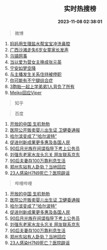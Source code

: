 <div align="center"><h2>实时热搜榜</h2><h4>2023-11-08 02:38:01</h4></div>

> 微博  

1. [妈妈用生理盐水帮宝宝冲洗鼻腔](https://s.weibo.com/weibo?q=%E5%A6%88%E5%A6%88%E7%94%A8%E7%94%9F%E7%90%86%E7%9B%90%E6%B0%B4%E5%B8%AE%E5%AE%9D%E5%AE%9D%E5%86%B2%E6%B4%97%E9%BC%BB%E8%85%94&t=31&band_rank=1&Refer=top)<br />
2. [广西沙滩走失6岁女童家长发声](https://s.weibo.com/weibo?q=%23%E5%B9%BF%E8%A5%BF%E6%B2%99%E6%BB%A9%E8%B5%B0%E5%A4%B16%E5%B2%81%E5%A5%B3%E7%AB%A5%E5%AE%B6%E9%95%BF%E5%8F%91%E5%A3%B0%23&t=31&band_rank=2&Refer=top)<br />
3. [乌镇网事](https://s.weibo.com/weibo?q=%23%E4%B9%8C%E9%95%87%E7%BD%91%E4%BA%8B%23&t=31&band_rank=3&Refer=top)<br />
4. [当以爱为营女主换成张元英](https://s.weibo.com/weibo?q=%23%E5%BD%93%E4%BB%A5%E7%88%B1%E4%B8%BA%E8%90%A5%E5%A5%B3%E4%B8%BB%E6%8D%A2%E6%88%90%E5%BC%A0%E5%85%83%E8%8B%B1%23&t=31&band_rank=4&Refer=top)<br />
5. [宁安如梦空降](https://s.weibo.com/weibo?q=%23%E5%AE%81%E5%AE%89%E5%A6%82%E6%A2%A6%E7%A9%BA%E9%99%8D%23&t=31&band_rank=5&Refer=top)<br />
6. [与主播发生关系住持被停职](https://s.weibo.com/weibo?q=%23%E4%B8%8E%E4%B8%BB%E6%92%AD%E5%8F%91%E7%94%9F%E5%85%B3%E7%B3%BB%E4%BD%8F%E6%8C%81%E8%A2%AB%E5%81%9C%E8%81%8C%23&t=31&band_rank=6&Refer=top)<br />
7. [你可能有不宁腿综合症](https://s.weibo.com/weibo?q=%E4%BD%A0%E5%8F%AF%E8%83%BD%E6%9C%89%E4%B8%8D%E5%AE%81%E8%85%BF%E7%BB%BC%E5%90%88%E7%97%87&t=31&band_rank=7&Refer=top)<br />
8. [3胞胎一起上学弟弟1人背负了所有](https://s.weibo.com/weibo?q=%233%E8%83%9E%E8%83%8E%E4%B8%80%E8%B5%B7%E4%B8%8A%E5%AD%A6%E5%BC%9F%E5%BC%9F1%E4%BA%BA%E8%83%8C%E8%B4%9F%E4%BA%86%E6%89%80%E6%9C%89%23&t=31&band_rank=8&Refer=top)<br />
9. [Meiko回应Viper](https://s.weibo.com/weibo?q=%23Meiko%E5%9B%9E%E5%BA%94Viper%23&t=31&band_rank=9&Refer=top)<br />

> 知乎  


> 百度  

1. [开放的中国 生机勃勃](https://www.baidu.com/s?wd=%E5%BC%80%E6%94%BE%E7%9A%84%E4%B8%AD%E5%9B%BD+%E7%94%9F%E6%9C%BA%E5%8B%83%E5%8B%83&sa=fyb_news&rsv_dl=fyb_news)<br />
2. [医院公开贩卖婴儿出生证 卫健委通报](https://www.baidu.com/s?wd=%E5%8C%BB%E9%99%A2%E5%85%AC%E5%BC%80%E8%B4%A9%E5%8D%96%E5%A9%B4%E5%84%BF%E5%87%BA%E7%94%9F%E8%AF%81+%E5%8D%AB%E5%81%A5%E5%A7%94%E9%80%9A%E6%8A%A5&sa=fyb_news&rsv_dl=fyb_news)<br />
3. [哈尔滨变成了“哈尔波特”](https://www.baidu.com/s?wd=%E5%93%88%E5%B0%94%E6%BB%A8%E5%8F%98%E6%88%90%E4%BA%86%E2%80%9C%E5%93%88%E5%B0%94%E6%B3%A2%E7%89%B9%E2%80%9D&sa=fyb_news&rsv_dl=fyb_news)<br />
4. [促进创新成果更多惠及各国人民](https://www.baidu.com/s?wd=%E4%BF%83%E8%BF%9B%E5%88%9B%E6%96%B0%E6%88%90%E6%9E%9C%E6%9B%B4%E5%A4%9A%E6%83%A0%E5%8F%8A%E5%90%84%E5%9B%BD%E4%BA%BA%E6%B0%91&sa=fyb_news&rsv_dl=fyb_news)<br />
5. [90后月光族在间谍指导下考上公务员](https://www.baidu.com/s?wd=90%E5%90%8E%E6%9C%88%E5%85%89%E6%97%8F%E5%9C%A8%E9%97%B4%E8%B0%8D%E6%8C%87%E5%AF%BC%E4%B8%8B%E8%80%83%E4%B8%8A%E5%85%AC%E5%8A%A1%E5%91%98&sa=fyb_news&rsv_dl=fyb_news)<br />
6. [刘强东老家水龙头忘关 网友联系京东](https://www.baidu.com/s?wd=%E5%88%98%E5%BC%BA%E4%B8%9C%E8%80%81%E5%AE%B6%E6%B0%B4%E9%BE%99%E5%A4%B4%E5%BF%98%E5%85%B3+%E7%BD%91%E5%8F%8B%E8%81%94%E7%B3%BB%E4%BA%AC%E4%B8%9C&sa=fyb_news&rsv_dl=fyb_news)<br />
7. [90后夫妻存100万靠利息生活](https://www.baidu.com/s?wd=90%E5%90%8E%E5%A4%AB%E5%A6%BB%E5%AD%98100%E4%B8%87%E9%9D%A0%E5%88%A9%E6%81%AF%E7%94%9F%E6%B4%BB&sa=fyb_news&rsv_dl=fyb_news)<br />
8. [郑州东站有人卧轨？当地回应](https://www.baidu.com/s?wd=%E9%83%91%E5%B7%9E%E4%B8%9C%E7%AB%99%E6%9C%89%E4%BA%BA%E5%8D%A7%E8%BD%A8%EF%BC%9F%E5%BD%93%E5%9C%B0%E5%9B%9E%E5%BA%94&sa=fyb_news&rsv_dl=fyb_news)<br />
9. [23人感染H7N9死亡？医院辟谣](https://www.baidu.com/s?wd=23%E4%BA%BA%E6%84%9F%E6%9F%93H7N9%E6%AD%BB%E4%BA%A1%EF%BC%9F%E5%8C%BB%E9%99%A2%E8%BE%9F%E8%B0%A3&sa=fyb_news&rsv_dl=fyb_news)<br />

> 哔哩哔哩  

1. [开放的中国 生机勃勃](https://www.baidu.com/s?wd=%E5%BC%80%E6%94%BE%E7%9A%84%E4%B8%AD%E5%9B%BD+%E7%94%9F%E6%9C%BA%E5%8B%83%E5%8B%83&sa=fyb_news&rsv_dl=fyb_news)<br />
2. [医院公开贩卖婴儿出生证 卫健委通报](https://www.baidu.com/s?wd=%E5%8C%BB%E9%99%A2%E5%85%AC%E5%BC%80%E8%B4%A9%E5%8D%96%E5%A9%B4%E5%84%BF%E5%87%BA%E7%94%9F%E8%AF%81+%E5%8D%AB%E5%81%A5%E5%A7%94%E9%80%9A%E6%8A%A5&sa=fyb_news&rsv_dl=fyb_news)<br />
3. [哈尔滨变成了“哈尔波特”](https://www.baidu.com/s?wd=%E5%93%88%E5%B0%94%E6%BB%A8%E5%8F%98%E6%88%90%E4%BA%86%E2%80%9C%E5%93%88%E5%B0%94%E6%B3%A2%E7%89%B9%E2%80%9D&sa=fyb_news&rsv_dl=fyb_news)<br />
4. [促进创新成果更多惠及各国人民](https://www.baidu.com/s?wd=%E4%BF%83%E8%BF%9B%E5%88%9B%E6%96%B0%E6%88%90%E6%9E%9C%E6%9B%B4%E5%A4%9A%E6%83%A0%E5%8F%8A%E5%90%84%E5%9B%BD%E4%BA%BA%E6%B0%91&sa=fyb_news&rsv_dl=fyb_news)<br />
5. [90后月光族在间谍指导下考上公务员](https://www.baidu.com/s?wd=90%E5%90%8E%E6%9C%88%E5%85%89%E6%97%8F%E5%9C%A8%E9%97%B4%E8%B0%8D%E6%8C%87%E5%AF%BC%E4%B8%8B%E8%80%83%E4%B8%8A%E5%85%AC%E5%8A%A1%E5%91%98&sa=fyb_news&rsv_dl=fyb_news)<br />
6. [刘强东老家水龙头忘关 网友联系京东](https://www.baidu.com/s?wd=%E5%88%98%E5%BC%BA%E4%B8%9C%E8%80%81%E5%AE%B6%E6%B0%B4%E9%BE%99%E5%A4%B4%E5%BF%98%E5%85%B3+%E7%BD%91%E5%8F%8B%E8%81%94%E7%B3%BB%E4%BA%AC%E4%B8%9C&sa=fyb_news&rsv_dl=fyb_news)<br />
7. [90后夫妻存100万靠利息生活](https://www.baidu.com/s?wd=90%E5%90%8E%E5%A4%AB%E5%A6%BB%E5%AD%98100%E4%B8%87%E9%9D%A0%E5%88%A9%E6%81%AF%E7%94%9F%E6%B4%BB&sa=fyb_news&rsv_dl=fyb_news)<br />
8. [郑州东站有人卧轨？当地回应](https://www.baidu.com/s?wd=%E9%83%91%E5%B7%9E%E4%B8%9C%E7%AB%99%E6%9C%89%E4%BA%BA%E5%8D%A7%E8%BD%A8%EF%BC%9F%E5%BD%93%E5%9C%B0%E5%9B%9E%E5%BA%94&sa=fyb_news&rsv_dl=fyb_news)<br />
9. [23人感染H7N9死亡？医院辟谣](https://www.baidu.com/s?wd=23%E4%BA%BA%E6%84%9F%E6%9F%93H7N9%E6%AD%BB%E4%BA%A1%EF%BC%9F%E5%8C%BB%E9%99%A2%E8%BE%9F%E8%B0%A3&sa=fyb_news&rsv_dl=fyb_news)<br />
